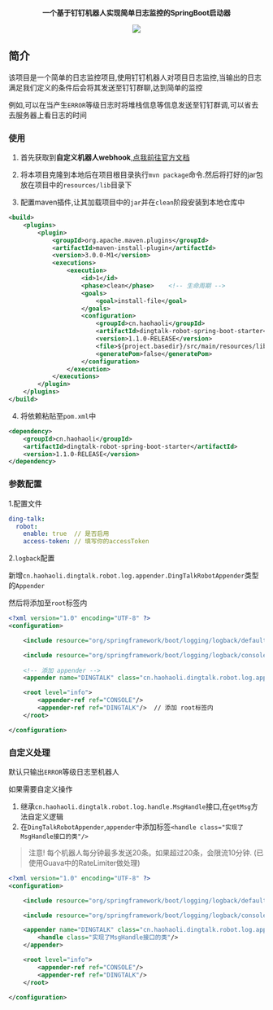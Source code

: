 <p align="center">
	<strong>一个基于钉钉机器人实现简单日志监控的SpringBoot启动器</strong>
</p>

<p align="center">
    <img src="https://blog-haohaoli.oss-cn-chengdu.aliyuncs.com/other/20200822222346.jpg" border="0" />
</p>

## 简介

该项目是一个简单的日志监控项目,使用钉钉机器人对项目日志监控,当输出的日志满足我们定义的条件后会将其发送至钉钉群聊,达到简单的监控

例如,可以在当产生`ERROR`等级日志时将堆栈信息等信息发送至钉钉群调,可以省去去服务器上看日志的时间

### 使用

1. 首先获取到**自定义机器人webhook**,[点我前往官方文档](`https://ding-doc.dingtalk.com/doc#/serverapi2/qf2nxq`)

2. 将本项目克隆到本地后在项目根目录执行`mvn package`命令.然后将打好的jar包放在项目中的`resources/lib`目录下

3. 配置maven插件,让其加载项目中的`jar`并在`clean`阶段安装到本地仓库中

```xml
<build>
    <plugins>
        <plugin>
            <groupId>org.apache.maven.plugins</groupId>
            <artifactId>maven-install-plugin</artifactId>
            <version>3.0.0-M1</version>
            <executions>
                <execution>
                    <id>1</id>
                    <phase>clean</phase>    <!-- 生命周期 -->
                    <goals>
                        <goal>install-file</goal>
                    </goals>
                    <configuration>
                        <groupId>cn.haohaoli</groupId>
                        <artifactId>dingtalk-robot-spring-boot-starter</artifactId>
                        <version>1.1.0-RELEASE</version>
                        <file>${project.basedir}/src/main/resources/lib/dingtalk-robot-spring-boot-starter-1.1.0-RELEASE.jar</file>
                        <generatePom>false</generatePom>
                    </configuration>
                </execution>
            </executions>
        </plugin>
    </plugins>
</build>
```

4. 将依赖粘贴至`pom.xml`中

```xml
<dependency>
    <groupId>cn.haohaoli</groupId>
    <artifactId>dingtalk-robot-spring-boot-starter</artifactId>
    <version>1.1.0-RELEASE</version>
</dependency>
```

### 参数配置

1.配置文件

```yaml
ding-talk:
  robot:
    enable: true  // 是否启用
    access-token: // 填写你的accessToken
```

2.`logback`配置

新增`cn.haohaoli.dingtalk.robot.log.appender.DingTalkRobotAppender`类型的`Appender`

然后将添加至`root`标签内

```xml
<?xml version="1.0" encoding="UTF-8" ?>
<configuration>

    <include resource="org/springframework/boot/logging/logback/defaults.xml" />

    <include resource="org/springframework/boot/logging/logback/console-appender.xml" />
    
    <!-- 添加 appender -->
    <appender name="DINGTALK" class="cn.haohaoli.dingtalk.robot.log.appender.DingTalkRobotAppender"/>

    <root level="info">
        <appender-ref ref="CONSOLE"/>
        <appender-ref ref="DINGTALK"/>  // 添加 root标签内
    </root>

</configuration>
```

### 自定义处理

默认只输出`ERROR`等级日志至机器人

如果需要自定义操作

   1. 继承`cn.haohaoli.dingtalk.robot.log.handle.MsgHandle`接口,在`getMsg`方法自定义逻辑
   2. 在`DingTalkRobotAppender`,`appender`中添加标签`<handle class="实现了MsgHandle接口的类"/>`

> 注意! 每个机器人每分钟最多发送20条。如果超过20条，会限流10分钟. (已使用Guava中的RateLimiter做处理)

```xml
<?xml version="1.0" encoding="UTF-8" ?>
<configuration>

    <include resource="org/springframework/boot/logging/logback/defaults.xml" />

    <include resource="org/springframework/boot/logging/logback/console-appender.xml" />

    <appender name="DINGTALK" class="cn.haohaoli.dingtalk.robot.log.appender.DingTalkRobotAppender">
        <handle class="实现了MsgHandle接口的类"/>
    </appender>

    <root level="info">
        <appender-ref ref="CONSOLE"/>
        <appender-ref ref="DINGTALK"/>
    </root>

</configuration>
```